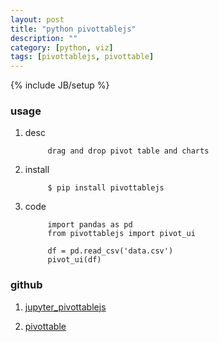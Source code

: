 ```yaml
---
layout: post
title: "python pivottablejs"
description: ""
category: [python, viz]
tags: [pivottablejs, pivottable]
---
```

{% include JB/setup %}


### usage

1. desc

			drag and drop pivot table and charts

1. install

			$ pip install pivottablejs

1. code

			import pandas as pd
			from pivottablejs import pivot_ui

			df = pd.read_csv('data.csv')
			pivot_ui(df)

### github

1. [jupyter_pivottablejs](https://github.com/nicolaskruchten/jupyter_pivottablejs)

1. [pivottable](https://github.com/nicolaskruchten/pivottable)